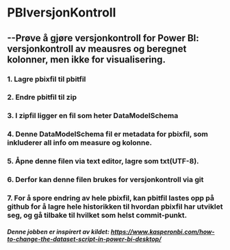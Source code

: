 # PBIversjonKontroll

## --Prøve å gjøre versjonkontroll for Power BI: versjonkontroll av meausres og beregnet kolonner, men ikke for visualisering.

### 1. Lagre pbixfil til pbitfil
### 2. Endre pbitfil til zip
### 3. I zipfil ligger en fil som heter DataModelSchema
### 4. Denne DataModelSchema fil er metadata for pbixfil, som inkluderer all info om measure og kolonne.
### 5. Åpne denne filen via text editor, lagre som txt(UTF-8).
### 6. Derfor kan denne filen brukes for versjonkontroll via git
### 7. For å spore endring av hele pbixfil, kan pbitfil lastes opp på github for å lagre hele historikken til hvordan pbixfil har utviklet seg, og gå tilbake til hvilket som helst commit-punkt.

##### Denne jobben er inspirert av kildet: https://www.kasperonbi.com/how-to-change-the-dataset-script-in-power-bi-desktop/
